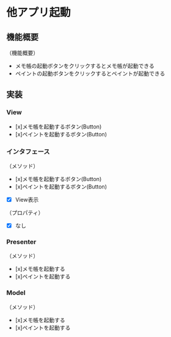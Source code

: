﻿# 他アプリ起動

## 機能概要

（機能概要）

- メモ帳の起動ボタンをクリックするとメモ帳が起動できる
- ペイントの起動ボタンをクリックするとペイントが起動できる

## 実装

### View
- [x]メモ帳を起動するボタン(Button)
- [x]ペイントを起動するボタン(Button)

### インタフェース
（メソッド）
- [x]メモ帳を起動するボタン(Button)
- [x]ペイントを起動するボタン(Button)
- [x] View表示

（プロパティ）
- [x] なし

### Presenter
（メソッド）
- [x]メモ帳を起動する
- [x]ペイントを起動する


### Model
（メソッド）
- [x]メモ帳を起動する
- [x]ペイントを起動する

